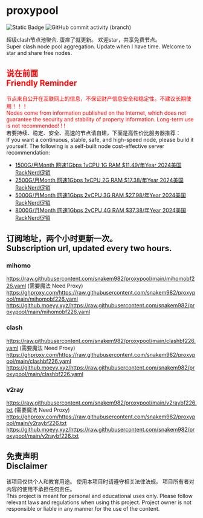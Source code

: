 # proxypool

![Static Badge](https://img.shields.io/badge/ss|ssr|vmess|vless|trojan-free-orange)
![GitHub commit activity (branch)](https://img.shields.io/github/commit-activity/w/snakem982/proxypool?color=DC52FC)


超级clash节点池聚合.
蛋痒了就更新。
欢迎star，共享免费节点。
<br/>
Super clash node pool aggregation.
Update when I have time.
Welcome to star and share free nodes.

## <font color="red">说在前面<br/>Friendly Reminder</font>
<font color="red">节点来自公开在互联网上的信息，不保证财产信息安全和稳定性。不建议长期使用！！！<br/>
Nodes come from information published on the Internet,
which does not guarantee the security and stability of property information.
Long-term use is not recommended! ! !</font><br/>
若要持续、稳定、安全、高速的节点请自建，下面是高性价比服务器推荐：<br/>
If you want a continuous, stable, safe, and high-speed node, please build it yourself.
The following is a self-built node cost-effective server recommendation:
- [1500G/月Month 网速1Gbps 1vCPU 1G RAM $11.49/年Year 2024美国RackNerd促销](https://my.racknerd.com/aff.php?aff=8613&pid=826 "2024美国RackNerd促销")
- [2500G/月Month 网速1Gbps 1vCPU 2G RAM $17.38/年Year 2024美国RackNerd促销](https://my.racknerd.com/aff.php?aff=8613&pid=827 "2024美国RackNerd促销")
- [5000G/月Month 网速1Gbps 2vCPU 3G RAM $27.98/年Year 2024美国RackNerd促销](https://my.racknerd.com/aff.php?aff=8613&pid=828 "2024美国RackNerd促销")
- [8000G/月Month 网速1Gbps 2vCPU 4G RAM $37.38/年Year 2024美国RackNerd促销](https://my.racknerd.com/aff.php?aff=8613&pid=829 "2024美国RackNerd促销")

## 订阅地址，两个小时更新一次。<br/>Subscription url, updated every two hours.
### mihomo
https://raw.githubusercontent.com/snakem982/proxypool/main/mihomobf226.yaml  (需要魔法 Need Proxy)
https://ghproxy.com/https://raw.githubusercontent.com/snakem982/proxypool/main/mihomobf226.yaml
https://github.moeyy.xyz/https://raw.githubusercontent.com/snakem982/proxypool/main/mihomobf226.yaml
### clash
https://raw.githubusercontent.com/snakem982/proxypool/main/clashbf226.yaml  (需要魔法 Need Proxy)
https://ghproxy.com/https://raw.githubusercontent.com/snakem982/proxypool/main/clashbf226.yaml
https://github.moeyy.xyz/https://raw.githubusercontent.com/snakem982/proxypool/main/clashbf226.yaml
### v2ray
https://raw.githubusercontent.com/snakem982/proxypool/main/v2raybf226.txt  (需要魔法 Need Proxy)
https://ghproxy.com/https://raw.githubusercontent.com/snakem982/proxypool/main/v2raybf226.txt
https://github.moeyy.xyz/https://raw.githubusercontent.com/snakem982/proxypool/main/v2raybf226.txt


## 免责声明 <br/>Disclaimer
该项目仅供个人和教育用途。
使用本项目时请遵守相关法律法规。
项目所有者对内容的使用不承担任何责任。
<br/>
This project is meant for personal and educational uses only.
Please follow relevant laws and regulations when using this project.
Project owner is not responsible or liable in any manner for the use of the content.
